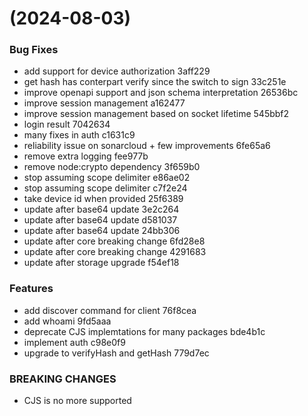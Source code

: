 #  (2024-08-03)


### Bug Fixes

* add support for device authorization 3aff229
* get hash has conterpart verify since the switch to sign 33c251e
* improve openapi support and json schema interpretation 26536bc
* improve session management a162477
* improve session management based on socket lifetime 545bbf2
* login result 7042634
* many fixes in auth c1631c9
* reliability issue on sonarcloud + few improvements 6fe65a6
* remove extra logging fee977b
* remove node:crypto dependency 3f659b0
* stop assuming scope delimiter e86ae02
* stop assuming scope delimiter c7f2e24
* take device id when provided 25f6389
* update after base64 update 3e2c264
* update after base64 update d581037
* update after base64 update 24bb306
* update after core breaking change 6fd28e8
* update after core breaking change 4291683
* update after storage upgrade f54ef18


### Features

* add discover command for client 76f8cea
* add whoami 9fd5aaa
* deprecate CJS implemtations for many packages bde4b1c
* implement auth c98e0f9
* upgrade to verifyHash and getHash 779d7ec


### BREAKING CHANGES

* CJS is no more supported



